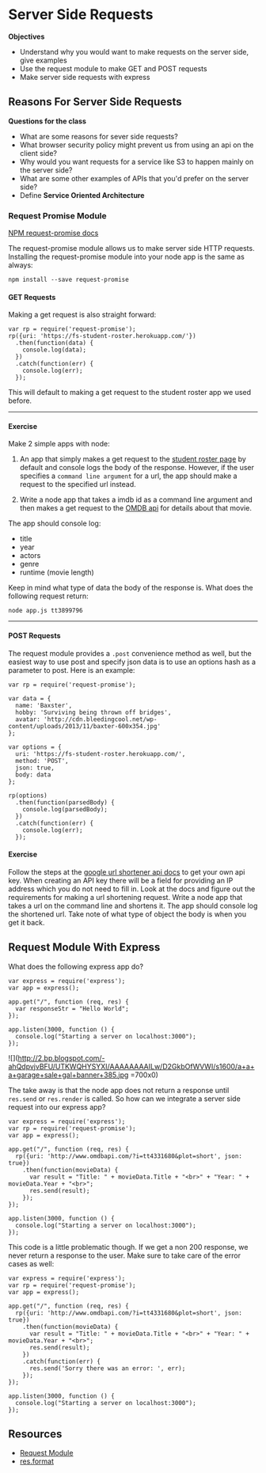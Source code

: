 # Server Side Requests

__Objectives__

* Understand why you would want to make requests on the server side, give examples
* Use the request module to make GET and POST requests
* Make server side requests with express

## Reasons For Server Side Requests

__Questions for the class__

* What are some reasons for sever side requests?  
* What browser security policy might prevent us from using an api on the client side?
* Why would you want requests for a service like S3 to happen mainly on the server side?
* What are some other examples of APIs that you'd prefer on the server side?
* Define __Service Oriented Architecture__

### Request Promise Module
[NPM request-promise docs](https://www.npmjs.com/package/request-promise)

The request-promise module allows us to make server side HTTP requests.  Installing the request-promise module into your node app is the same as always:

```
npm install --save request-promise
```

#### GET Requests

Making a get request is also straight forward:

```
var rp = require('request-promise');
rp({uri: 'https://fs-student-roster.herokuapp.com/'})
  .then(function(data) {
    console.log(data);
  })
  .catch(function(err) {
    console.log(err);
  });
```

This will default to making a get request to the student roster app we used before. 

---

#### Exercise

Make 2 simple apps with node:

1. An app that simply makes a get request to the [student roster page](https://fs-student-roster.herokuapp.com/) by default and console logs the body of the response. However, if the user specifies a `command line argument` for a url, the app should make a request to the specified url instead.

2. Write a node app that takes a imdb id as a command line argument and then makes a get request to the [OMDB api](http://www.omdbapi.com/) for details about that movie.  

The app should console log: 

* title
* year
* actors
* genre
* runtime (movie length)  

Keep in mind what type of data the body of the response is.  What does the following request return:

```
node app.js tt3899796
```

---

#### POST Requests

The request module provides a ```.post``` convenience method as well, but the easiest way to use post and specify json data is to use an options hash as a parameter to post.  Here is an example:

```
var rp = require('request-promise');

var data = {
  name: 'Baxster',
  hobby: 'Surviving being thrown off bridges',
  avatar: 'http://cdn.bleedingcool.net/wp-content/uploads/2013/11/baxter-600x354.jpg'
};

var options = {
  uri: 'https://fs-student-roster.herokuapp.com/',
  method: 'POST',
  json: true,
  body: data
};

rp(options)
  .then(function(parsedBody) {
    console.log(parsedBody);
  })
  .catch(function(err) {
    console.log(err);
  });
```

#### Exercise

Follow the steps at the [google url shortener api docs](https://developers.google.com/url-shortener/v1/getting_started#APIKey) to get your own api key. When creating an API key there will be a field for providing an IP address which you do not need to fill in.  Look at the docs and figure out the requirements for making a url shortening request.  Write a node app that takes a url on the command line and shortens it. The app should console log the shortened url.  Take note of what type of object the body is when you get it back.

## Request Module With Express

What does the following express app do?

```
var express = require('express');
var app = express();

app.get("/", function (req, res) {
  var responseStr = "Hello World";
});

app.listen(3000, function () {
  console.log("Starting a server on localhost:3000");
});
```

![](http://2.bp.blogspot.com/-ahQdpvjvBFU/UTKWQHYSYXI/AAAAAAAAILw/D2GkbOfWVWI/s1600/a+a+a+garage+sale+gal+banner+385.jpg =700x0)

The take away is that the node app does not return a response until ```res.send``` or ```res.render``` is called.  So how can we integrate a server side request into our express app?


```
var express = require('express');
var rp = require('request-promise');
var app = express();

app.get("/", function (req, res) {
  rp({uri: 'http://www.omdbapi.com/?i=tt4331680&plot=short', json: true})
    .then(function(movieData) {
      var result = "Title: " + movieData.Title + "<br>" + "Year: " + movieData.Year + "<br>";
      res.send(result);
    });
});

app.listen(3000, function () {
  console.log("Starting a server on localhost:3000");
});
```

This code is a little problematic though.  If we get a non 200 response, we never return a response to the user.  Make sure to take care of the error cases as well:

```
var express = require('express');
var rp = require('request-promise');
var app = express();

app.get("/", function (req, res) {
  rp({uri: 'http://www.omdbapi.com/?i=tt4331680&plot=short', json: true})
    .then(function(movieData) {
      var result = "Title: " + movieData.Title + "<br>" + "Year: " + movieData.Year + "<br>";
      res.send(result);
    })
    .catch(function(err) {
      res.send('Sorry there was an error: ', err);
    });
});

app.listen(3000, function () {
  console.log("Starting a server on localhost:3000");
});
```

## Resources
* [Request Module](https://github.com/request/request)
* [res.format](http://expressjs.com/api.html#res.format)

